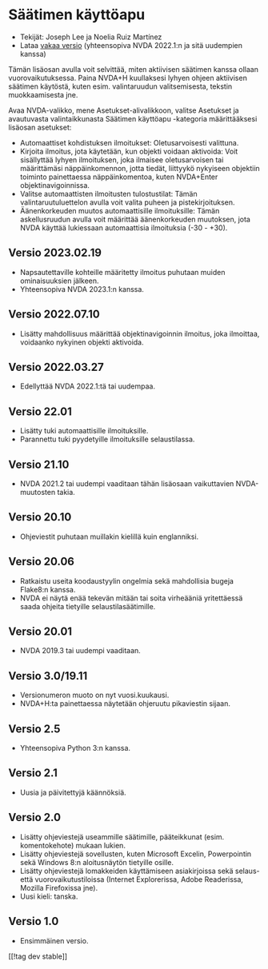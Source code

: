 # Säätimen käyttöapu #

* Tekijät: Joseph Lee ja Noelia Ruiz Martínez
* Lataa [vakaa versio][1] (yhteensopiva NVDA 2022.1:n ja sitä uudempien
  kanssa)

Tämän lisäosan avulla voit selvittää, miten aktiivisen säätimen kanssa
ollaan vuorovaikutuksessa.  Paina NVDA+H kuullaksesi lyhyen ohjeen
aktiivisen säätimen käytöstä, kuten esim. valintaruudun valitsemisesta,
tekstin muokkaamisesta jne.

Avaa NVDA-valikko, mene Asetukset-alivalikkoon, valitse Asetukset ja
avautuvasta valintaikkunasta Säätimen käyttöapu -kategoria määrittääksesi
lisäosan asetukset:

* Automaattiset kohdistuksen ilmoitukset: Oletusarvoisesti valittuna.
* Kirjoita ilmoitus, jota käytetään, kun objekti voidaan aktivoida: Voit
  sisällyttää lyhyen ilmoituksen, joka ilmaisee oletusarvoisen tai
  määrittämäsi näppäinkomennon, jotta tiedät, liittyykö nykyiseen objektiin
  toiminto painettaessa näppäinkomentoa, kuten NVDA+Enter
  objektinavigoinnissa.
* Valitse automaattisten ilmoitusten tulostustilat: Tämän
  valintaruutuluettelon avulla voit valita puheen ja pistekirjoituksen.
* Äänenkorkeuden muutos automaattisille ilmoituksille: Tämän askellusruudun
  avulla voit määrittää äänenkorkeuden muutoksen, jota NVDA käyttää
  lukiessaan automaattisia ilmoituksia (-30 - +30).

## Versio 2023.02.19

* Napsautettaville kohteille määritetty ilmoitus puhutaan muiden
  ominaisuuksien jälkeen.
* Yhteensopiva NVDA 2023.1:n kanssa.

## Versio 2022.07.10

* Lisätty mahdollisuus määrittää objektinavigoinnin ilmoitus, joka
  ilmoittaa, voidaanko nykyinen objekti aktivoida.

## Versio 2022.03.27

* Edellyttää NVDA 2022.1:tä tai uudempaa.

## Versio 22.01

* Lisätty tuki automaattisille ilmoituksille.
* Parannettu tuki pyydetyille ilmoituksille selaustilassa.

## Versio 21.10

* NVDA 2021.2 tai uudempi vaaditaan tähän lisäosaan vaikuttavien
  NVDA-muutosten takia.

## Versio 20.10

* Ohjeviestit puhutaan muillakin kielillä kuin englanniksi.

## Versio 20.06

* Ratkaistu useita koodaustyylin ongelmia sekä mahdollisia bugeja Flake8:n
  kanssa.
* NVDA ei näytä enää tekevän mitään tai soita virheääniä yritettäessä saada
  ohjeita tietyille selaustilasäätimille.

## Versio 20.01

* NVDA 2019.3 tai uudempi vaaditaan.

## Versio 3.0/19.11

* Versionumeron muoto on nyt vuosi.kuukausi.
* NVDA+H:ta painettaessa näytetään ohjeruutu pikaviestin sijaan.

## Versio 2.5

* Yhteensopiva Python 3:n kanssa.

## Versio 2.1

* Uusia ja päivitettyjä käännöksiä.

## Versio 2.0

* Lisätty ohjeviestejä useammille säätimille, pääteikkunat
  (esim. komentokehote) mukaan lukien.
* Lisätty ohjeviestejä sovellusten, kuten Microsoft Excelin, Powerpointin
  sekä Windows 8:n aloitusnäytön tietyille osille.
* Lisätty ohjeviestejä lomakkeiden käyttämiseen asiakirjoissa sekä selaus-
  että vuorovaikutustiloissa (Internet Explorerissa, Adobe Readerissa,
  Mozilla Firefoxissa jne).
* Uusi kieli: tanska.

## Versio 1.0

* Ensimmäinen versio.

[[!tag dev stable]]

[1]: https://www.nvaccess.org/addonStore/legacy?file=controlUsageAssistant
